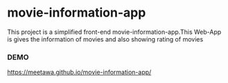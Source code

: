 # movie-information-app
This project is a simplified front-end movie-information-app.This Web-App is gives the information of movies and also showing rating of movies

### DEMO
https://meetawa.github.io/movie-information-app/
